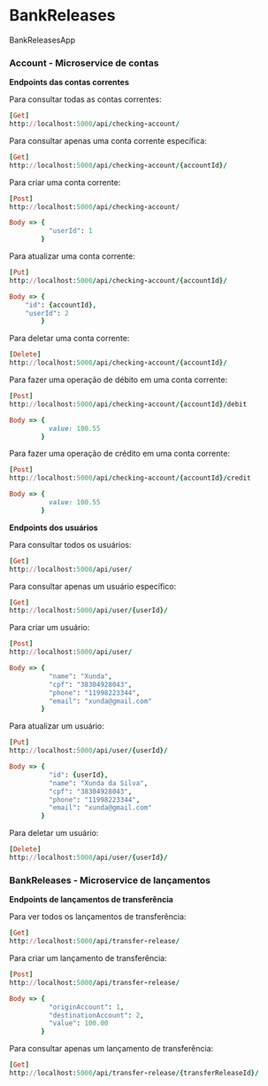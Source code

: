 # BankReleases
BankReleasesApp

### Account - Microservice de contas

**Endpoints das contas correntes**

Para consultar todas as contas correntes:
```ruby
[Get]
http://localhost:5000/api/checking-account/
```

Para consultar apenas uma conta corrente específica:
```ruby
[Get]
http://localhost:5000/api/checking-account/{accountId}/
```

Para criar uma conta corrente:
```ruby
[Post]
http://localhost:5000/api/checking-account/

Body => {
          "userId": 1
        }
```

Para atualizar uma conta corrente:
```ruby
[Put]
http://localhost:5000/api/checking-account/{accountId}/

Body => {
	"id": {accountId},
	"userId": 2
        }
```

Para deletar uma conta corrente:
```ruby
[Delete]
http://localhost:5000/api/checking-account/{accountId}/
```

Para fazer uma operação de débito em uma conta corrente:
```ruby
[Post]
http://localhost:5000/api/checking-account/{accountId}/debit

Body => {
          value: 100.55
        }
```

Para fazer uma operação de crédito em uma conta corrente:
```ruby
[Post]
http://localhost:5000/api/checking-account/{accountId}/credit

Body => {
          value: 100.55
        }
```

**Endpoints dos usuários**

Para consultar todos os usuários:
```ruby
[Get]
http://localhost:5000/api/user/
```

Para consultar apenas um usuário específico:
```ruby
[Get]
http://localhost:5000/api/user/{userId}/
```

Para criar um usuário:
```ruby
[Post]
http://localhost:5000/api/user/

Body => {
          "name": "Xunda",
          "cpf": "38304928043",
          "phone": "11998223344",
          "email": "xunda@gmail.com"
        }
```

Para atualizar um usuário:
```ruby
[Put]
http://localhost:5000/api/user/{userId}/

Body => {
          "id": {userId},
          "name": "Xunda da Silva",
          "cpf": "38304928043",
          "phone": "11998223344",
          "email": "xunda@gmail.com"
        }
```

Para deletar um usuário:
```ruby
[Delete]
http://localhost:5000/api/user/{userId}/
```


### BankReleases - Microservice de lançamentos

**Endpoints de lançamentos de transferência**

Para ver todos os lançamentos de transferência:
```ruby
[Get]
http://localhost:5000/api/transfer-release/
```
Para criar um lançamento de transferência:
```ruby
[Post]
http://localhost:5000/api/transfer-release/

Body => {
          "originAccount": 1,
          "destinationAccount": 2,
          "value": 100.00
        }
```

Para consultar apenas um lançamento de transferência:
```ruby
[Get]
http://localhost:5000/api/transfer-release/{transferReleaseId}/
```
